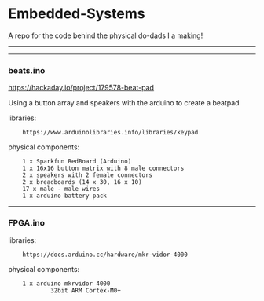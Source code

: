 # Embedded-Systems

A repo for the code behind the physical do-dads I a making!

----------
----------

### beats.ino

https://hackaday.io/project/179578-beat-pad

Using a button array and speakers with the arduino to create a beatpad

libraries:

        https://www.arduinolibraries.info/libraries/keypad
        
physical components:
        
        1 x Sparkfun RedBoard (Arduino) 
        1 x 16x16 button matrix with 8 male connectors
        2 x speakers with 2 female connectors
        2 x breadboards (14 x 30, 16 x 10)
        17 x male - male wires
        1 x arduino battery pack
        
----------

### FPGA.ino

libraries:

        https://docs.arduino.cc/hardware/mkr-vidor-4000

physical components:

        1 x arduino mkrvidor 4000
                32bit ARM Cortex-M0+
